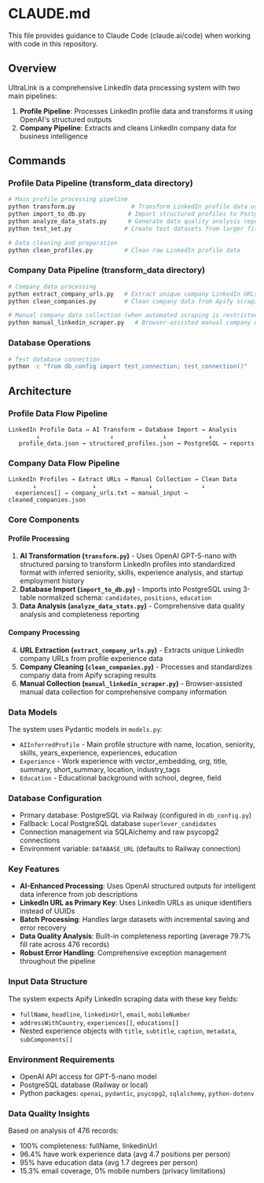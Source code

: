 # CLAUDE.md

This file provides guidance to Claude Code (claude.ai/code) when working with code in this repository.

## Overview

UltraLink is a comprehensive LinkedIn data processing system with two main pipelines:
1. **Profile Pipeline**: Processes LinkedIn profile data and transforms it using OpenAI's structured outputs
2. **Company Pipeline**: Extracts and cleans LinkedIn company data for business intelligence

## Commands

### Profile Data Pipeline (transform_data directory)

```bash
# Main profile processing pipeline
python transform.py                # Transform LinkedIn profile data using OpenAI GPT-5-nano
python import_to_db.py            # Import structured profiles to PostgreSQL database
python analyze_data_stats.py      # Generate data quality analysis reports
python test_set.py               # Create test datasets from larger files

# Data cleaning and preparation
python clean_profiles.py         # Clean raw LinkedIn profile data
```

### Company Data Pipeline (transform_data directory)

```bash
# Company data processing
python extract_company_urls.py   # Extract unique company LinkedIn URLs from profile experiences
python clean_companies.py        # Clean company data from Apify scraping results

# Manual company data collection (when automated scraping is restricted)
python manual_linkedin_scraper.py   # Browser-assisted manual company data collection
```

### Database Operations

```bash
# Test database connection
python -c "from db_config import test_connection; test_connection()"
```

## Architecture

### Profile Data Flow Pipeline
```
LinkedIn Profile Data → AI Transform → Database Import → Analysis
        ↓                    ↓              ↓            ↓
   profile_data.json → structured_profiles.json → PostgreSQL → reports
```

### Company Data Flow Pipeline  
```
LinkedIn Profiles → Extract URLs → Manual Collection → Clean Data
       ↓                ↓               ↓              ↓
  experiences[] → company_urls.txt → manual_input → cleaned_companies.json
```

### Core Components

#### Profile Processing
1. **AI Transformation (`transform.py`)** - Uses OpenAI GPT-5-nano with structured parsing to transform LinkedIn profiles into standardized format with inferred seniority, skills, experience analysis, and startup employment history
2. **Database Import (`import_to_db.py`)** - Imports into PostgreSQL using 3-table normalized schema: `candidates`, `positions`, `education`
3. **Data Analysis (`analyze_data_stats.py`)** - Comprehensive data quality analysis and completeness reporting

#### Company Processing  
4. **URL Extraction (`extract_company_urls.py`)** - Extracts unique LinkedIn company URLs from profile experience data
5. **Company Cleaning (`clean_companies.py`)** - Processes and standardizes company data from Apify scraping results
6. **Manual Collection (`manual_linkedin_scraper.py`)** - Browser-assisted manual data collection for comprehensive company information

### Data Models

The system uses Pydantic models in `models.py`:
- `AIInferredProfile` - Main profile structure with name, location, seniority, skills, years_experience, experiences, education
- `Experience` - Work experience with vector_embedding, org, title, summary, short_summary, location, industry_tags  
- `Education` - Educational background with school, degree, field

### Database Configuration

- Primary database: PostgreSQL via Railway (configured in `db_config.py`)
- Fallback: Local PostgreSQL database `superlever_candidates`
- Connection management via SQLAlchemy and raw psycopg2 connections
- Environment variable: `DATABASE_URL` (defaults to Railway connection)

### Key Features

- **AI-Enhanced Processing**: Uses OpenAI structured outputs for intelligent data inference from job descriptions
- **LinkedIn URL as Primary Key**: Uses LinkedIn URLs as unique identifiers instead of UUIDs
- **Batch Processing**: Handles large datasets with incremental saving and error recovery
- **Data Quality Analysis**: Built-in completeness reporting (average 79.7% fill rate across 476 records)
- **Robust Error Handling**: Comprehensive exception management throughout the pipeline

### Input Data Structure

The system expects Apify LinkedIn scraping data with these key fields:
- `fullName`, `headline`, `linkedinUrl`, `email`, `mobileNumber`
- `addressWithCountry`, `experiences[]`, `educations[]`
- Nested experience objects with `title`, `subtitle`, `caption`, `metadata`, `subComponents[]`

### Environment Requirements

- OpenAI API access for GPT-5-nano model
- PostgreSQL database (Railway or local)
- Python packages: `openai`, `pydantic`, `psycopg2`, `sqlalchemy`, `python-dotenv`

### Data Quality Insights

Based on analysis of 476 records:
- 100% completeness: fullName, linkedinUrl
- 96.4% have work experience data (avg 4.7 positions per person)
- 95% have education data (avg 1.7 degrees per person)  
- 15.3% email coverage, 0% mobile numbers (privacy limitations)